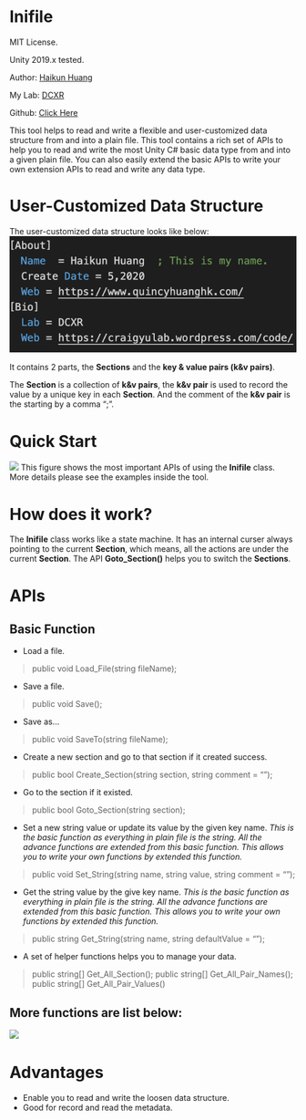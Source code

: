 # Inifile
MIT License.

Unity 2019.x tested.

Author: [Haikun Huang](https://quincyhuang.github.io/Webpage/index.html)

My Lab: [DCXR](https://craigyulab.wordpress.com/code/)

Github: [Click Here](https://github.com/quincyhuang/DCXRKit)


This tool helps to read and write a flexible and user-customized data structure from and into a plain file. This tool contains a rich set of APIs to help you to read and write the most Unity C#  basic data type from and into a given plain file. You can also easily extend the basic APIs to write your own extension APIs to read and write any data type.

# User-Customized Data Structure
The user-customized data structure looks like below:
![](2.png)

It contains 2 parts, the **Sections** and the **key & value pairs (k&v pairs)**.

The **Section** is a collection of **k&v pairs**, the **k&v pair** is used to record the value by a unique key in each **Section**. And the comment of the **k&v pair** is the starting by a comma “;”.



# Quick Start
![](1.png)
This figure shows the most important APIs of using the **Inifile** class. More details please see the examples inside the tool.

# How does it work?
The **Inifile** class works like a state machine. It has an internal curser always pointing to the current **Section**, which means, all the actions are under the current **Section**.  The API **‌Goto_Section()** helps you to switch the **Sections**. 

# APIs
## Basic Function
* Load a file.
>public void Load_File(string fileName);

* Save a file.
>public void Save();

* Save as…
>public void SaveTo(string fileName);

* Create a new section and go to that section if it created success.
>public bool Create_Section(string section, string comment = “”);

* Go to the section if it existed. 
>public bool Goto_Section(string section);

* Set a new string value or update its value by the given key name.
  *This is the basic function as everything in plain file is the string. All the advance functions are extended from this basic function. This allows you to write your own functions by extended this function.*
>public void Set_String(string name, string value, string comment = “”);

* Get the string value by the give key name.
	*This is the basic function as everything in plain file is the string. All the advance functions are extended from this basic function. This allows you to write your own functions by extended this function.*
>public string Get_String(string name, string defaultValue = “”);


* A set of helper functions helps you to manage your data.
>public string[] Get_All_Section();
>public string[] Get_All_Pair_Names();
>public string[] Get_All_Pair_Values()

## More functions are list below:
![](3.png)


# Advantages
* Enable you to read and write the loosen data structure.
* Good for record and read the metadata.
